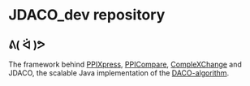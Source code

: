 # JDACO_dev repository
## ᕕ( ᐛ )ᕗ
The framework behind [PPIXpress](https://bioinformatics.oxfordjournals.org/content/32/4/571), [PPICompare](https://bmcsystbiol.biomedcentral.com/articles/10.1186/s12918-017-0400-x), [CompleXChange](https://doi.org/10.1186/s12859-019-2852-z) and JDACO, the scalable Java implementation of the [DACO-algorithm](http://bioinformatics.oxfordjournals.org/content/30/17/i415).

